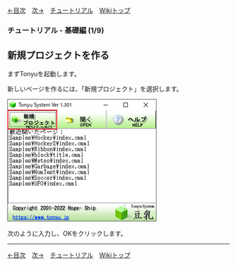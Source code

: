 
[←目次](./tutorial)&emsp;[次→](./tr-basic02)&emsp;[チュートリアル](./tutorial)&emsp;[Wikiトップ](./)

<title>チュートリアル - 基礎編 (1/9) - 新規プロジェクトを作る</title>

### チュートリアル - 基礎編 (1/9)
## 新規プロジェクトを作る

まずTonyuを起動します。

新しいページを作るには、「新規プロジェクト」を選択します。

![tonyu-all.png](./img/tonyu-all.png)

次のように入力し、OKをクリックします。

***

[←目次](./tutorial)&emsp;[次→](./tr-basic02)&emsp;[チュートリアル](./tutorial)&emsp;[Wikiトップ](./)

